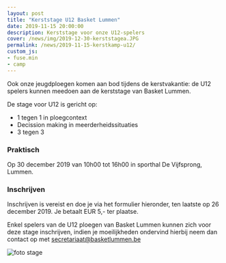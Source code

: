```yaml
---
layout: post
title: "Kerststage U12 Basket Lummen"
date: 2019-11-15 20:00:00
description: Kerststage voor onze U12-spelers
cover: /news/img/2019-12-30-kerststagea.JPG
permalink: /news/2019-11-15-kerstkamp-u12/
custom_js:
- fuse.min
- camp
---
```


Ook onze jeugdploegen komen aan bod tijdens de kerstvakantie: de U12 spelers kunnen meedoen aan de kerststage van Basket Lummen.

De stage voor U12 is gericht op:
* 1 tegen 1 in ploegcontext
* Decission making in meerderheidssituaties
* 3 tegen 3

### Praktisch

Op 30 december 2019 van 10h00 tot 16h00 in sporthal De Vijfsprong, Lummen.

### Inschrijven

Inschrijven is vereist en doe je via het formulier hieronder, ten laatste op 26 december 2019. Je betaalt EUR 5,- ter plaatse.

Enkel spelers van de U12 ploegen van Basket Lummen kunnen zich voor deze stage inschrijven, indien je moeilijkheden ondervind hierbij neem dan contact op met [secretariaat@basketlummen.be](mailto:secretariaat@basketlummen.be)

<div data-campid="90e32761-d2e0-4179-91f9-8209772bfdb1" data-title="Schrijf je in" data-buttontext="Inschrijven" data-nexttext="Nog een speler inschrijven" data-required="email" data-optional="telephone"></div>

![foto stage](/news/img/2019-12-30-kerststageb.JPG)

